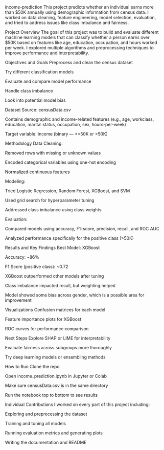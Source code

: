 income-prediction
This project predicts whether an individual earns more than $50K annually using demographic information from census data. I worked on data cleaning, feature engineering, model selection, evaluation, and tried to address issues like class imbalance and fairness.

Project Overview
The goal of this project was to build and evaluate different machine learning models that can classify whether a person earns over $50K based on features like age, education, occupation, and hours worked per week. I explored multiple algorithms and preprocessing techniques to improve performance and interpretability.

Objectives and Goals
Preprocess and clean the census dataset

Try different classification models

Evaluate and compare model performance

Handle class imbalance

Look into potential model bias

Dataset
Source: censusData.csv

Contains demographic and income-related features (e.g., age, workclass, education, marital status, occupation, sex, hours-per-week)

Target variable: income (binary — <=50K or >50K)

Methodology
Data Cleaning:

Removed rows with missing or unknown values

Encoded categorical variables using one-hot encoding

Normalized continuous features

Modeling:

Tried Logistic Regression, Random Forest, XGBoost, and SVM

Used grid search for hyperparameter tuning

Addressed class imbalance using class weights

Evaluation:

Compared models using accuracy, F1-score, precision, recall, and ROC AUC

Analyzed performance specifically for the positive class (>50K)

Results and Key Findings
Best Model: XGBoost

Accuracy: ~86%

F1 Score (positive class): ~0.72

XGBoost outperformed other models after tuning

Class imbalance impacted recall, but weighting helped

Model showed some bias across gender, which is a possible area for improvement

Visualizations
Confusion matrices for each model

Feature importance plots for XGBoost

ROC curves for performance comparison

Next Steps
Explore SHAP or LIME for interpretability

Evaluate fairness across subgroups more thoroughly

Try deep learning models or ensembling methods

How to Run
Clone the repo

Open income_prediction.ipynb in Jupyter or Colab

Make sure censusData.csv is in the same directory

Run the notebook top to bottom to see results

Individual Contributions
I worked on every part of this project including:

Exploring and preprocessing the dataset

Training and tuning all models

Running evaluation metrics and generating plots

Writing the documentation and README
